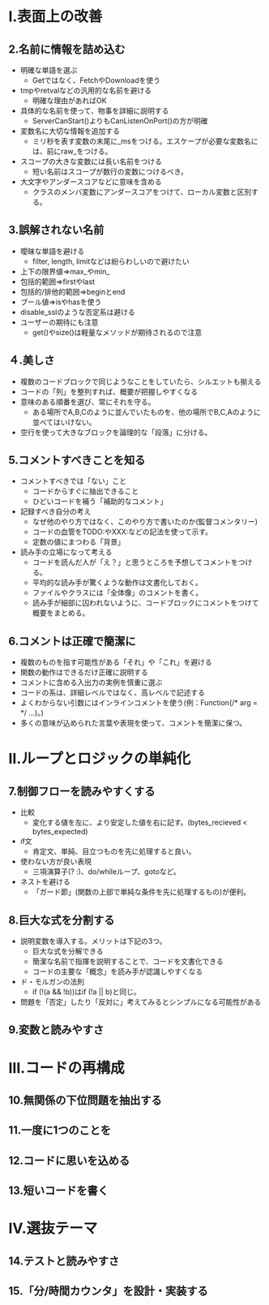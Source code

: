 # I.表面上の改善
## 2.名前に情報を詰め込む
- 明確な単語を選ぶ
  - Getではなく、FetchやDownloadを使う   
- tmpやretvalなどの汎用的な名前を避ける
  - 明確な理由があればOK
- 具体的な名前を使って、物事を詳細に説明する
  - ServerCanStart()よりもCanListenOnPort()の方が明確
- 変数名に大切な情報を追加する
  - ミリ秒を表す変数の末尾に_msをつける。エスケープが必要な変数名には、前にraw_をつける。
- スコープの大きな変数には長い名前をつける
  - 短い名前はスコープが数行の変数につけるべき。
- 大文字やアンダースコアなどに意味を含める
  - クラスのメンバ変数にアンダースコアをつけて、ローカル変数と区別する。
## 3.誤解されない名前
- 曖昧な単語を避ける
  - filter, length, limitなどは紛らわしいので避けたい
- 上下の限界値=>max_やmin_
- 包括的範囲=>firstやlast
- 包括的/排他的範囲=>beginとend
- ブール値=>isやhasを使う
- disable_sslのような否定系は避ける
- ユーザーの期待にも注意
  - get()やsize()は軽量なメソッドが期待されるので注意
## ４.美しさ
- 複数のコードブロックで同じようなことをしていたら、シルエットも揃える
- コードの「列」を整列すれば、概要が把握しやすくなる
- 意味のある順番を選び、常にそれを守る。
  - ある場所でA,B,Cのように並んでいたものを、他の場所でB,C,Aのように並べてはいけない。
- 空行を使って大きなブロックを論理的な「段落」に分ける。
## 5.コメントすべきことを知る
- コメントすべきでは「ない」こと
  - コードからすぐに抽出できること
  - ひどいコードを補う「補助的なコメント」
- 記録すべき自分の考え
  - なぜ他のやり方ではなく、このやり方で書いたのか(監督コメンタリー)
  - コードの血管をTODO:やXXX:などの記法を使って示す。
  - 定数の値にまつわる「背景」
- 読み手の立場になって考える
  - コードを読んだ人が「え？」と思うところを予想してコメントをつける。
  - 平均的な読み手が驚くような動作は文書化しておく。
  - ファイルやクラスには「全体像」のコメントを書く。
  - 読み手が細部に囚われないように、コードブロックにコメントをつけて概要をまとめる。
## 6.コメントは正確で簡潔に
- 複数のものを指す可能性がある「それ」や「これ」を避ける
- 関数の動作はできるだけ正確に説明する
- コメントに含める入出力の実例を慎重に選ぶ
- コードの系は、詳細レベルではなく、高レベルで記述する
- よくわからない引数にはインラインコメントを使う(例：Function(/* arg = */ ...)。)
- 多くの意味が込められた言葉や表現を使って、コメントを簡潔に保つ。
# II.ループとロジックの単純化
## 7.制御フローを読みやすくする
- 比較
  - 変化する値を左に、より安定した値を右に記す。(bytes_recieved < bytes_expected)
- if文
  - 肯定文、単純、目立つものを先に処理すると良い。
- 使わない方が良い表現
  - 三項演算子(? :)、do/whileループ、gotoなど。
- ネストを避ける
  - 「ガード節」(関数の上部で単純な条件を先に処理するもの)が便利。
## 8.巨大な式を分割する
- 説明変数を導入する。メリットは下記の3つ。
  - 巨大な式を分解できる
  - 簡潔な名前で指揮を説明することで、コードを文書化できる
  - コードの主要な「概念」を読み手が認識しやすくなる
- ド・モルガンの法則
  - if (!(a && !b))はif (!a || b)と同じ。
- 問題を「否定」したり「反対に」考えてみるとシンプルになる可能性がある
## 9.変数と読みやすさ
# III.コードの再構成
## 10.無関係の下位問題を抽出する
## 11.一度に1つのことを
## 12.コードに思いを込める
## 13.短いコードを書く
# IV.選抜テーマ
## 14.テストと読みやすさ
## 15.「分/時間カウンタ」を設計・実装する
